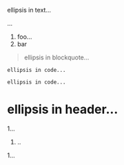 ellipsis in text...

...

1. foo...
2. bar

> ellipsis in blockquote...

```
ellipsis in code...
```

```
ellipsis in code...
```

# ellipsis in header...

1...

1. ..

1...

